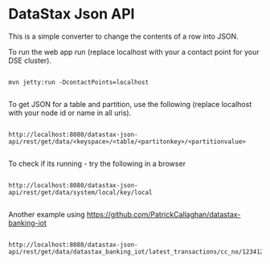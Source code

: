 DataStax Json API
========================

This is a simple converter to change the contents of a row into JSON.

To run the web app run (replace localhost with your a contact point for your DSE cluster).
```

mvn jetty:run -DcontactPoints=localhost
		
```

To get JSON for a table and partition, use the following (replace localhost with your node id or name in all uris).
```

http://localhost:8080/datastax-json-api/rest/get/data/<keyspace>/<table/<partitonkey>/<partitionvalue>
	
```

To check if its running - try the following in a browser

```

http://localhost:8080/datastax-json-api/rest/get/data/system/local/key/local
	
```

Another example using https://github.com/PatrickCallaghan/datastax-banking-iot 

```

http://localhost:8080/datastax-json-api/rest/get/data/datastax_banking_iot/latest_transactions/cc_no/1234123412415521

```


